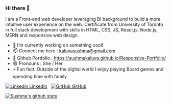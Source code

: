 ### Hi there 👋


I am a Front-end web developer leveraging BI background to build a more intuitive user experience on the web. 
Certificate from University of Toronto in full stack development with skills in HTML, CSS, JS, React.js, Node.js, MERN and responsive web design.

- 🔭 I’m currently working on something cool!
- 📫 Connect me here  : kaluvasushma@gmail.com
- 🌱 Github Portfolio   : https://sushmakaluva.github.io/Responsive-Portfolio/
- 😄 Pronouns         : She / Her
- ⚡ Fun fact: Outside of the digital world I enjoy playing Board games and spending time with family

[![Linkedin](https://i.stack.imgur.com/gVE0j.png) LinkedIn](https://www.linkedin.com/in/sushma-reddy-kaluva/)
&nbsp;
[![GitHub](https://i.stack.imgur.com/tskMh.png) GitHub](https://github.com/sushmakaluva)



[![Sushma's github stats](https://github-readme-stats.vercel.app/api?username=sushmakaluva&theme=blue-green)](https://github.com/sushmakaluva/github-readme-stats)

